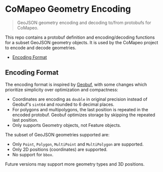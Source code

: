 # CoMapeo Geometry Encoding

> GeoJSON geometry encoding and decoding to/from protobufs for CoMapeo.

This repo contains a protobuf definition and encoding/decoding functions for a subset GeoJSON geometry objects. It is used by the CoMapeo project to encode and decode geometries.

- [Encoding Format](#encoding-format)

## Encoding Format

The encoding format is inspired by [Geobuf](https://github.com/mapbox/geobuf), with some changes which prioritize simplicity over optimization and compactness:

- Coordinates are encoding as `double` in original precision instead of Geobuf's `sint64` and rounded to 6 decimal places.
- For polygons and multipolygons, the last position is repeated in the encoded protobuf. Geobuf optimizes storage by skipping the repeated last position.
- Only supports Geometry objects, not Feature objects.

The subset of GeoJSON geometries supported are:

- Only `Point`, `Polygon`, `MultiPoint` and `MultiPolygon` are supported.
- Only 2D positions (coordinates) are supported.
- No support for `bbox`.

Future versions may support more geometry types and 3D positions.

